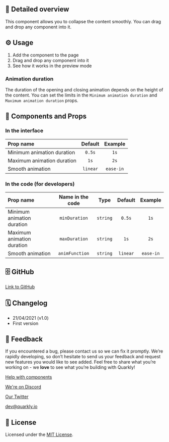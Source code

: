 ## 📖 Detailed overview

This component allows you to collapse the content smoothly. You can drag and drop any component into it.

## ⚙️ Usage

1.  Add the component to the page
2.  Drag and drop any component into it
3.  See how it works in the preview mode

### Animation duration

The duration of the opening and closing animation depends on the height of the content. You can set the limits in the `Minimum animation duration` and `Maximum animation duration` props.

## 🧩 Components and Props

### In the interface

| Prop name                  | Default  |  Example  |
| :------------------------- | :------: | :-------: |
| Minimum animation duration |  `0.5s`  |   `1s`    |
| Maximum animation duration |   `1s`   |   `2s`    |
| Smooth animation           | `linear` | `ease-in` |

### In the code (for developers)

| Prop name                  | Name in the code |   Type   | Default  |  Example  |
| :------------------------- | :--------------: | :------: | :------: | :-------: |
| Minimum animation duration |  `minDuration`   | `string` |  `0.5s`  |   `1s`    |
| Maximum animation duration |  `maxDuration`   | `string` |   `1s`   |   `2s`    |
| Smooth animation           |  `animFunction`  | `string` | `linear` | `ease-in` |

## 🗄 GitHub

[Link to GitHub](https://github.com/quarkly/community-kit/tree/master/src/Collapse)

## 🗓 Changelog

-   21/04/2021 (v1.0)
-   First version

## 📮 Feedback

If you encountered a bug, please contact us so we can fix it promptly. We’re rapidly developing, so don’t hesitate to send us your feedback and request new features you would like to see added. Feel free to share what you’re working on - we **love** to see what you’re building with Quarkly!

[Help with components](https://community.quarkly.io/c/requests/11)

[We're on Discord](https://discord.gg/SuF9vCMJGW)

[Our Twitter](https://twitter.com/quarklyapp)

[dev@quarkly.io](mailto:dev@quarkly.io)

## 📝 License

Licensed under the [MIT License](https://raw.githubusercontent.com/quarkly/community-kit/master/LICENSE).

